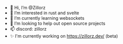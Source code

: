 - 👋 Hi, I’m @Zillorz
- 👀 I’m interested in rust and svelte
- 🌱 I’m currently learning websockets
- 💞️ I’m looking to help out open source projects
- 📫 discord: zillorz
- ✨ I'm currently working on https://zillorz.dev/ (beta)
<!---
Zillorz/Zillorz is a ✨ special ✨ repository because its `README.md` (this file) appears on your GitHub profile.
You can click the Preview link to take a look at your changes.
--->
